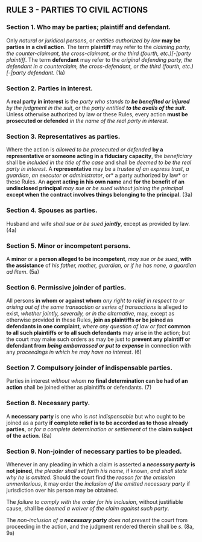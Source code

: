 ## RULE 3 - PARTIES TO CIVIL ACTIONS

### **Section 1. Who may be parties; plaintiff and defendant.**
Only *natural or juridical persons*, or *entities authorized by law* **may be parties in a civil action**. The term **plaintiff** may refer to the *claiming party, the counter-claimant, the cross-claimant, or the third (fourth, etc.)[-]party plaintiff*. The term **defendant** may refer to the *original defending party, the defendant in a counterclaim, the cross-defendant, or the third (fourth, etc.)[-]party defendant.* (1a)

### **Section 2. Parties in interest.**
A **real party in interest** is the *party who stands to **be benefited or injured** by the judgment in the suit*, or the *party entitled **to the avails of the suit***. Unless otherwise authorized by law or these Rules, every action **must be prosecuted or defended** *in the name of the real party in interest*.

### **Section 3. Representatives as parties.**
Where the action is *allowed to be prosecuted or defended* **by a representative or someone acting in a fiduciary capacity**, the *beneficiary* shall be *included in the title of the case* and shall be *deemed to be the real party in interest*. A **representative** may be a *trustee of an express trust*, *a guardian*, *an executor or administrator*, or* a party authorized by law* or these Rules. An **agent acting in his own name** and **for the benefit of an undisclosed principal** *may sue or be sued without joining the principal* **except when the contract involves things belonging to the principal.** (3a)

### **Section 4. Spouses as parties.**
Husband and wife *shall sue or be sued **jointly***, except as provided by law. (4a)

### **Section 5. Minor or incompetent persons.**
A **minor** or a **person alleged to be incompetent**, *may sue or be sued*, **with the assistance** of *his father, mother, guardian, or if he has none, a guardian ad litem*. (5a)

### **Section 6. Permissive joinder of parties**.
All persons **in whom or against whom** *any right to relief in respect to or arising out of the same transaction or series of transactions* is alleged to exist, *whether jointly, severally, or in the alternative*, may, except as otherwise provided in these Rules, **join as plaintiffs or be joined as defendants in one complaint**, *where any question of law or fact* **common to all such plaintiffs or to all such defendants** may arise in the action; but the court may make such orders as may be just to **prevent any plaintiff or defendant from *being embarrassed or put to expense*** in connection with any *proceedings in which he may have no interest*. (6)

### **Section 7. Compulsory joinder of indispensable parties.**
Parties in interest *without whom* **no final determination can be had of an action** shall be joined either as plaintiffs or defendants. (7)

### **Section 8. Necessary party.**
A **necessary party** is one who is *not indispensable* but who ought to be joined as a party **if complete relief is to be accorded as to those already parties**, or *for a complete determination or settlement* of the **claim subject of the action**. (8a)

### **Section 9. Non-joinder of necessary parties to be pleaded.** 
Whenever in any pleading in which a claim is asserted **a *necessary party* is not joined**, *the pleader shall set forth his name*, if known, *and shall state why he is omitted*. Should the court find the *reason for the omission unmeritorious*, it may order the *inclusion of the omitted necessary party* if jurisdiction over his person may be obtained.

The *failure to comply with the order for his inclusion*, without justifiable cause, shall be *deemed a waiver of the claim against such party*.

The *non-inclusion of a **necessary party*** *does not prevent* the court from proceeding in the action, and the judgment rendered therein shall be *s*. (8a, 9a)